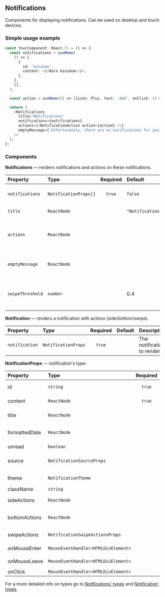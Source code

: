 ## Notifications

Components for displaying notifications.
Can be used on desktop and touch devices.

### Simple usage example

```typescript
const YourComponent: React.FC = () => {
  const notifications = useMemo(
    () => [
      {
        id: 'minimum',
        content: <i>Bare minimum</i>,
      },
    ],
    [],
  );

  const action = useMemo(() => ({icon: Plus, text: 'Add', onClick: () => console.log('ADD')}), []);

  return (
    <Notifications
      title="Notifications"
      notifications={notifications}
      actions={<NotificationAction action={action} />}
      emptyMessage={'Unfortunately, there are no notifications for you, pal'}
    />
  );
};
```

### Components

**Notifications** — renders notifications and actions on these notifications.

| Property         | Type                  | Required | Default           | Description                                                |
| :--------------- | :-------------------- | :------: | :---------------- | :--------------------------------------------------------- |
| `notifications`  | `NotificationProps[]` |  `true`  | `false`           | Touch device (mobile) mode                                 |
| `title`          | `ReactNode`           |          | `"Notifications"` | Notifications' title                                       |
| `actions`        | `ReactNode`           |          |                   | Notifications' actions (e.g. create new, mark all as read) |
| `emptyMessage`   | `ReactNode`           |          |                   | Message for «No notifications» case                        |
| `swipeThreshold` | `number`              |          | 0.4               | A value from 0 to 1 — the more the harder to swipe         |

**Notification** — renders a notification with actions (side/bottom/swipe).

| Property       | Type                | Required | Default | Description                |
| :------------- | :------------------ | :------: | :------ | :------------------------- |
| `notification` | `NotificationProps` |  `true`  |         | The notification to render |

**NotificationProps** — notification's type:

| Property      | Type                                | Required | Default | Description                                           |
| :------------ | :---------------------------------- | :------: | :------ | :---------------------------------------------------- |
| id            | `string`                            |  `true`  |         | Unique identifier (used in `key` for example)         |
| content       | `ReactNode`                         |  `true`  |         | Notification's content (what it's about)              |
| title         | `ReactNode`                         |          |         | Notification's title (bold)                           |
| formattedDate | `ReactNode`                         |          |         | Notification's creation date (already formatted)      |
| unread        | `boolean`                           |          | `false` | Is notification unread                                |
| source        | `NotificationSourceProps`           |          |         | Notification's source (e.g. Cloud/Tracker/Console)    |
| theme         | `NotificationTheme`                 |          |         | Notification's theme (e.g. warning/danger)            |
| className     | `string`                            |          |         | Notification's `className`                            |
| sideActions   | `ReactNode`                         |          |         | Notification's actions on the right side              |
| bottomActions | `ReactNode`                         |          |         | Notification's bottom actions (as buttons by default) |
| swipeActions  | `NotificationSwipeActionsProps`     |          |         | Notification's action on left/right swipe             |
| onMouseEnter  | `MouseEventHandler<HTMLDivElement>` |          |         | Callback for `onMouseEnter`                           |
| onMouseLeave  | `MouseEventHandler<HTMLDivElement>` |          |         | Callback for `onMouseLeave`                           |
| onClick       | `MouseEventHandler<HTMLDivElement>` |          |         | Callback for `onClick`                                |

For a more detailed info on types go to [Notifications' types](https://github.com/gravity-ui/components/blob/main/src/components/Notifications/definitions.ts) and [Notification' types](https://github.com/gravity-ui/components/blob/main/src/components/Notification/definitions.ts).
